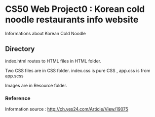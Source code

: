 
# CS50 Web Project0  :  Korean cold noodle restaurants info website

Informations about Korean Cold Noodle

## Directory
index.html routes to HTML files in HTML folder.

Two CSS files are in CSS folder.  index.css is pure CSS   ,   app.css is from app.scss

Images are in Resource folder.

### Reference
Information source :
http://ch.yes24.com/Article/View/19075
